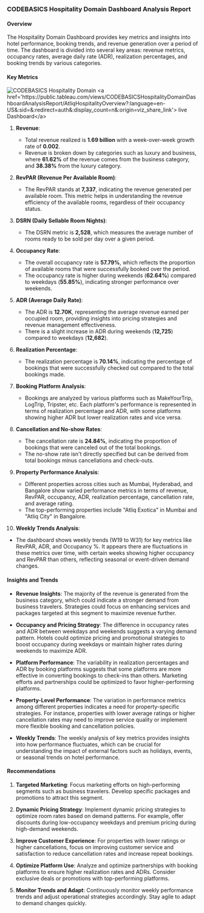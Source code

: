 ### CODEBASICS Hospitality Domain Dashboard Analysis Report

#### Overview

The Hospitality Domain Dashboard provides key metrics and insights into hotel performance, booking trends, and revenue generation over a 
period of time. The dashboard is divided into several key areas: revenue metrics, occupancy rates, average daily rate (ADR), realization 
percentages, and booking trends by various categories.

#### Key Metrics
![CODEBASICS Hospitality Domain]([https://github.com/amard3p/amard3p.github.io/blob/b1cf6afc36125ff3826ea5d6621e231572e2fe98/projects/CodeBasics.io_hospitality%20domain/CodeBasic.io%20%20Hospitality%20Domain%20Dashboard%20.jpg](https://github.com/amard3p/amard3p.github.io/blob/fd3cec2e2f2adea2cef135c195328c9c6a0650ff/projects/CodeBasics.io_hospitality%20domain/Atliq%20Hospitality%20Overview.png))
<a href='https://public.tableau.com/views/CODEBASICSHospitalityDomainDashboardAnalysisReport/AtliqHospitalityOverview?:language=en-US&:sid=&:redirect=auth&:display_count=n&:origin=viz_share_link'> live Dashboard</a>  
1. **Revenue**:  
   - Total revenue realized is **1.69 billion** with a week-over-week growth rate of **0.002**.
   - Revenue is broken down by categories such as luxury and business, where **61.62%** of the revenue comes from the business category, 
     and **38.38%** from the luxury category.

2. **RevPAR (Revenue Per Available Room)**:  
   - The RevPAR stands at **7,337**, indicating the revenue generated per available room. This metric helps in understanding the revenue
     efficiency of the available rooms, regardless of their occupancy status.

3. **DSRN (Daily Sellable Room Nights)**:  
   - The DSRN metric is **2,528**, which measures the average number of rooms ready to be sold per day over a given period.

4. **Occupancy Rate**:  
   - The overall occupancy rate is **57.79%**, which reflects the proportion of available rooms that were successfully booked over the period.
   - The occupancy rate is higher during weekends (**62.64%**) compared to weekdays (**55.85%**), indicating stronger performance over weekends.

5. **ADR (Average Daily Rate)**:  
   - The ADR is **12.70K**, representing the average revenue earned per occupied room, providing insights into pricing strategies and revenue 
     management effectiveness.
   - There is a slight increase in ADR during weekends (**12,725**) compared to weekdays (**12,682**).

6. **Realization Percentage**:  
   - The realization percentage is **70.14%**, indicating the percentage of bookings that were successfully checked out compared to the total 
    bookings made.

7. **Booking Platform Analysis**:  
   - Bookings are analyzed by various platforms such as MakeYourTrip, LogTrip, Tripster, etc. Each platform's performance is represented in 
      terms of realization percentage and ADR, with some platforms showing higher ADR but lower realization rates and vice versa.
   
8. **Cancellation and No-show Rates**:  
   - The cancellation rate is **24.84%**, indicating the proportion of bookings that were canceled out of the total bookings.
   - The no-show rate isn't directly specified but can be derived from total bookings minus cancellations and check-outs.

9. **Property Performance Analysis**:  
   - Different properties across cities such as Mumbai, Hyderabad, and Bangalore show varied performance metrics in terms of revenue, RevPAR, 
      occupancy, ADR, realization percentage, cancellation rate, and average rating.
   - The top-performing properties include "Atliq Exotica" in Mumbai and "Atliq City" in Bangalore.

10. **Weekly Trends Analysis**:  
   - The dashboard shows weekly trends (W19 to W31) for key metrics like RevPAR, ADR, and Occupancy %. It appears there are fluctuations in
      these metrics over time, with certain weeks showing higher occupancy and RevPAR than others, reflecting seasonal or event-driven demand changes.

#### Insights and Trends

- **Revenue Insights**: The majority of the revenue is generated from the business category, which could indicate a stronger demand from business 
   travelers. Strategies could focus on enhancing services and packages targeted at this segment to maximize revenue further.
  
- **Occupancy and Pricing Strategy**: The difference in occupancy rates and ADR between weekdays and weekends suggests a varying demand pattern. 
    Hotels could optimize pricing and promotional strategies to boost occupancy during weekdays or maintain higher rates during weekends to 
    maximize ADR.

- **Platform Performance**: The variability in realization percentages and ADR by booking platforms suggests that some platforms are more 
    effective in converting bookings to check-ins than others. Marketing efforts and partnerships could be optimized to favor higher-performing 
    platforms.

- **Property-Level Performance**: The variation in performance metrics among different properties indicates a need for property-specific strategies.
    For instance, properties with lower average ratings or higher cancellation rates may need to improve service quality or implement more flexible 
    booking and cancellation policies.

- **Weekly Trends**: The weekly analysis of key metrics provides insights into how performance fluctuates, which can be crucial for understanding
    the impact of external factors such as holidays, events, or seasonal trends on hotel performance.

#### Recommendations

1. **Targeted Marketing**: Focus marketing efforts on high-performing segments such as business travelers. Develop specific packages and promotions 
                            to attract this segment.

2. **Dynamic Pricing Strategy**: Implement dynamic pricing strategies to optimize room rates based on demand patterns. For example, offer discounts 
                          during low-occupancy weekdays and premium pricing during high-demand weekends.

3. **Improve Customer Experience**: For properties with lower ratings or higher cancellations, focus on improving customer service and satisfaction
                                    to reduce cancellation rates and increase repeat bookings.

4. **Optimize Platform Use**: Analyze and optimize partnerships with booking platforms to ensure higher realization rates and ADRs. Consider 
                              exclusive deals or promotions with top-performing platforms.

5. **Monitor Trends and Adapt**: Continuously monitor weekly performance trends and adjust operational strategies accordingly. Stay agile to 
                                  adapt to demand changes quickly.
